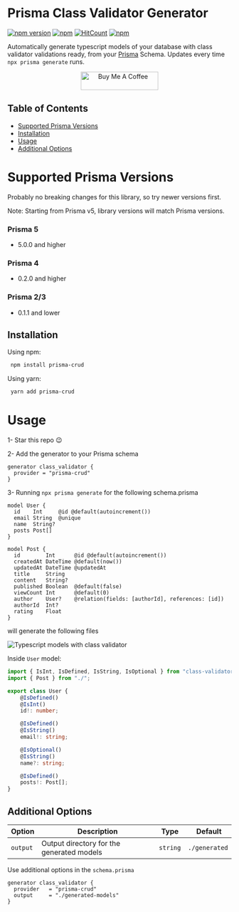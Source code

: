 # Prisma Class Validator Generator

[![npm version](https://badge.fury.io/js/prisma-crud.svg)](https://badge.fury.io/js/prisma-crud)
[![npm](https://img.shields.io/npm/dt/prisma-crud.svg)](https://www.npmjs.com/package/prisma-crud)
[![HitCount](https://hits.dwyl.com/omar-dulaimi/prisma-crud.svg?style=flat)](http://hits.dwyl.com/omar-dulaimi/prisma-crud)
[![npm](https://img.shields.io/npm/l/prisma-crud.svg)](LICENSE)

Automatically generate typescript models of your database with class validator validations ready, from your [Prisma](https://github.com/prisma/prisma) Schema. Updates every time `npx prisma generate` runs.

<p align="center">
  <a href="https://www.buymeacoffee.com/omardulaimi">
    <img src="https://cdn.buymeacoffee.com/buttons/default-black.png" alt="Buy Me A Coffee" height="41" width="174">
  </a>
</p>

## Table of Contents

- [Supported Prisma Versions](#supported-prisma-versions)
- [Installation](#installing)
- [Usage](#usage)
- [Additional Options](#additional-options)

# Supported Prisma Versions

Probably no breaking changes for this library, so try newer versions first.

Note: Starting from Prisma v5, library versions will match Prisma versions.

### Prisma 5

- 5.0.0 and higher

### Prisma 4

- 0.2.0 and higher

### Prisma 2/3

- 0.1.1 and lower

## Installation

Using npm:

```bash
 npm install prisma-crud
```

Using yarn:

```bash
 yarn add prisma-crud
```

# Usage

1- Star this repo 😉

2- Add the generator to your Prisma schema

```prisma
generator class_validator {
  provider = "prisma-crud"
}
```

3- Running `npx prisma generate` for the following schema.prisma

```prisma
model User {
  id    Int     @id @default(autoincrement())
  email String  @unique
  name  String?
  posts Post[]
}

model Post {
  id        Int      @id @default(autoincrement())
  createdAt DateTime @default(now())
  updatedAt DateTime @updatedAt
  title     String
  content   String?
  published Boolean  @default(false)
  viewCount Int      @default(0)
  author    User?    @relation(fields: [authorId], references: [id])
  authorId  Int?
  rating    Float
}
```

will generate the following files

![Typescript models with class validator](https://raw.githubusercontent.com/omar-dulaimi/prisma-crud/master/classValidatorModels.png)

Inside `User` model:

```ts
import { IsInt, IsDefined, IsString, IsOptional } from "class-validator";
import { Post } from "./";

export class User {
    @IsDefined()
    @IsInt()
    id!: number;

    @IsDefined()
    @IsString()
    email!: string;

    @IsOptional()
    @IsString()
    name?: string;

    @IsDefined()
    posts!: Post[];
}

```

## Additional Options

| Option   |  Description                              | Type     |  Default      |
| -------- | ----------------------------------------- | -------- | ------------- |
| `output` | Output directory for the generated models | `string` | `./generated` |

Use additional options in the `schema.prisma`

```prisma
generator class_validator {
  provider   = "prisma-crud"
  output     = "./generated-models"
}
```

